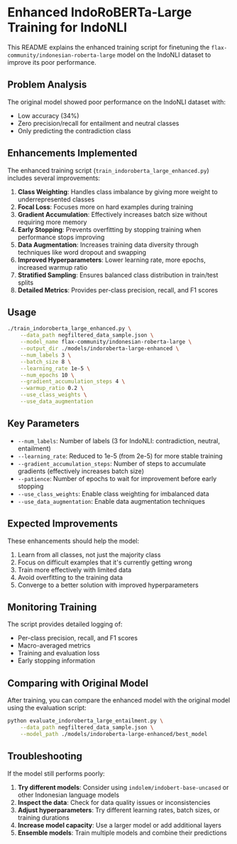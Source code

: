 # Enhanced IndoRoBERTa-Large Training for IndoNLI

This README explains the enhanced training script for finetuning the `flax-community/indonesian-roberta-large` model on the IndoNLI dataset to improve its poor performance.

## Problem Analysis

The original model showed poor performance on the IndoNLI dataset with:
- Low accuracy (34%)
- Zero precision/recall for entailment and neutral classes
- Only predicting the contradiction class

## Enhancements Implemented

The enhanced training script (`train_indoroberta_large_enhanced.py`) includes several improvements:

1. **Class Weighting**: Handles class imbalance by giving more weight to underrepresented classes
2. **Focal Loss**: Focuses more on hard examples during training
3. **Gradient Accumulation**: Effectively increases batch size without requiring more memory
4. **Early Stopping**: Prevents overfitting by stopping training when performance stops improving
5. **Data Augmentation**: Increases training data diversity through techniques like word dropout and swapping
6. **Improved Hyperparameters**: Lower learning rate, more epochs, increased warmup ratio
7. **Stratified Sampling**: Ensures balanced class distribution in train/test splits
8. **Detailed Metrics**: Provides per-class precision, recall, and F1 scores

## Usage

```bash
./train_indoroberta_large_enhanced.py \
    --data_path negfiltered_data_sample.json \
    --model_name flax-community/indonesian-roberta-large \
    --output_dir ./models/indoroberta-large-enhanced \
    --num_labels 3 \
    --batch_size 8 \
    --learning_rate 1e-5 \
    --num_epochs 10 \
    --gradient_accumulation_steps 4 \
    --warmup_ratio 0.2 \
    --use_class_weights \
    --use_data_augmentation
```

## Key Parameters

- `--num_labels`: Number of labels (3 for IndoNLI: contradiction, neutral, entailment)
- `--learning_rate`: Reduced to 1e-5 (from 2e-5) for more stable training
- `--gradient_accumulation_steps`: Number of steps to accumulate gradients (effectively increases batch size)
- `--patience`: Number of epochs to wait for improvement before early stopping
- `--use_class_weights`: Enable class weighting for imbalanced data
- `--use_data_augmentation`: Enable data augmentation techniques

## Expected Improvements

These enhancements should help the model:
1. Learn from all classes, not just the majority class
2. Focus on difficult examples that it's currently getting wrong
3. Train more effectively with limited data
4. Avoid overfitting to the training data
5. Converge to a better solution with improved hyperparameters

## Monitoring Training

The script provides detailed logging of:
- Per-class precision, recall, and F1 scores
- Macro-averaged metrics
- Training and evaluation loss
- Early stopping information

## Comparing with Original Model

After training, you can compare the enhanced model with the original model using the evaluation script:

```bash
python evaluate_indoroberta_large_entailment.py \
    --data_path negfiltered_data_sample.json \
    --model_path ./models/indoroberta-large-enhanced/best_model
```

## Troubleshooting

If the model still performs poorly:

1. **Try different models**: Consider using `indolem/indobert-base-uncased` or other Indonesian language models
2. **Inspect the data**: Check for data quality issues or inconsistencies
3. **Adjust hyperparameters**: Try different learning rates, batch sizes, or training durations
4. **Increase model capacity**: Use a larger model or add additional layers
5. **Ensemble models**: Train multiple models and combine their predictions
